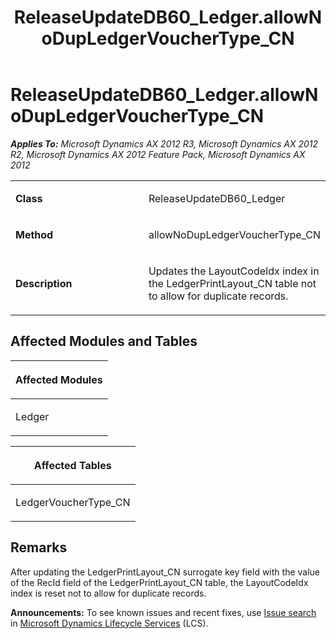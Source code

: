 ﻿---
title: ReleaseUpdateDB60_Ledger.allowNoDupLedgerVoucherType_CN
TOCTitle: ReleaseUpdateDB60_Ledger.allowNoDupLedgerVoucherType_CN
ms:assetid: 9f2406e1-bde9-12ce-413e-095bc22fa4ca
ms:mtpsurl: https://msdn.microsoft.com/en-us/library/JJ736672(v=AX.60)
ms:contentKeyID: 49710104
ms.date: 05/18/2015
mtps_version: v=AX.60
---

# ReleaseUpdateDB60\_Ledger.allowNoDupLedgerVoucherType\_CN 


_**Applies To:** Microsoft Dynamics AX 2012 R3, Microsoft Dynamics AX 2012 R2, Microsoft Dynamics AX 2012 Feature Pack, Microsoft Dynamics AX 2012_

<table>
<colgroup>
<col style="width: 50%" />
<col style="width: 50%" />
</colgroup>
<tbody>
<tr class="odd">
<td><p><strong>Class</strong></p></td>
<td><p>ReleaseUpdateDB60_Ledger</p></td>
</tr>
<tr class="even">
<td><p><strong>Method</strong></p></td>
<td><p>allowNoDupLedgerVoucherType_CN</p></td>
</tr>
<tr class="odd">
<td><p><strong>Description</strong></p></td>
<td><p>Updates the LayoutCodeIdx index in the LedgerPrintLayout_CN table not to allow for duplicate records.</p></td>
</tr>
</tbody>
</table>


## Affected Modules and Tables

<table>
<colgroup>
<col style="width: 100%" />
</colgroup>
<thead>
<tr class="header">
<th><p>Affected Modules</p></th>
</tr>
</thead>
<tbody>
<tr class="odd">
<td><p>Ledger</p></td>
</tr>
</tbody>
</table>


<table>
<colgroup>
<col style="width: 100%" />
</colgroup>
<thead>
<tr class="header">
<th><p>Affected Tables</p></th>
</tr>
</thead>
<tbody>
<tr class="odd">
<td><p>LedgerVoucherType_CN</p></td>
</tr>
</tbody>
</table>


## Remarks

After updating the LedgerPrintLayout\_CN surrogate key field with the value of the RecId field of the LedgerPrintLayout\_CN table, the LayoutCodeIdx index is reset not to allow for duplicate records.

  
**Announcements:** To see known issues and recent fixes, use [Issue search](http://go.microsoft.com/fwlink/?linkid=389258) in [Microsoft Dynamics Lifecycle Services](http://go.microsoft.com/fwlink/?linkid=306505) (LCS).

